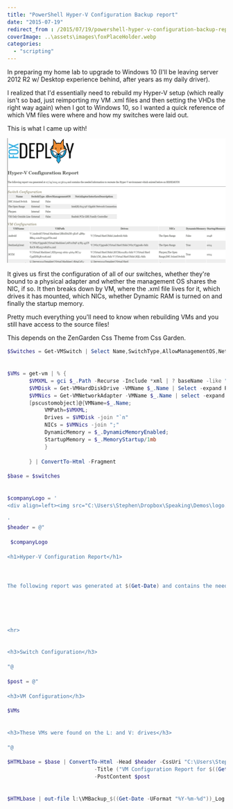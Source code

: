 ```yaml
---
title: "PowerShell Hyper-V Configuration Backup report"
date: "2015-07-19"
redirect_from : /2015/07/19/powershell-hyper-v-configuration-backup-report
coverImage: ..\assets\images\foxPlaceHolder.webp
categories: 
  - "scripting"
---
```


In preparing my home lab to upgrade to Windows 10 (I'll be leaving server 2012 R2 w/ Desktop experience behind, after years as my daily driver).

I realized that I'd essentially need to rebuild my Hyper-V setup (which really isn't so bad, just reimporting my VM .xml files and then setting the VHDs the right way again) when I got to Windows 10, so I wanted a quick reference of which VM files were where and how my switches were laid out.

This is what I came up with!

![VMConfig](../assets/images/2015/07/images/vmconfig.png) 

It gives us first the configuration of all of our switches, whether they're bound to a physical adapter and whether the management OS shares the NIC, if so. It then breaks down by VM, where the .xml file lives for it, which drives it has mounted, which NICs, whether Dynamic RAM is turned on and finally the startup memory.

Pretty much everything you'll need to know when rebuilding VMs and you still have access to the source files!

This depends on the ZenGarden Css Theme from Css Garden.

```powershell    
$Switches = Get-VMSwitch | Select Name,SwitchType,AllowManagementOS,NetAdapterInterfaceDescription
 
 
$VMs = get-vm | % {
       $VMXML = gci $_.Path -Recurse -Include *xml | ? baseName -like "$($_.VMId)*"
       $VMDisk = Get-VMHardDiskDrive -VMName $_.Name | Select -expand Path 
       $VMNics = Get-VMNetworkAdapter -VMName $_.Name | select -expand SwitchName
       [pscustomobject]@{VMName=$_.Name;
            VMPath=$VMXML;
            Drives = $VMDisk -join "`n"
            NICs = $VMNics -join ";"
            DynamicMemory = $_.DynamicMemoryEnabled;
            StartupMemory = $_.MemoryStartup/1mb
            }
        
       } | ConvertTo-Html -Fragment
 
$base = $switches
 
 
$companyLogo = '
<div align=left><img src="C:\Users\Stephen\Dropbox\Speaking\Demos\logo.png"></div>
 
'
$header = @"
  
 $companyLogo
 
<h1>Hyper-V Configuration Report</h1>
 
 
 
The following report was generated at $(Get-Date) and contains the needed information to recreate the Hyper-V environment which existed before on $($Env:Computername)
 
 
 
 
 
<hr>
 
 
<h3>Switch Configuration</h3>
 
"@
 
$post = @"
 
<h3>VM Configuration</h3>
 
$VMs
 
 
<h3>These VMs were found on the L: and V: drives</h3>
 
"@
 
$HTMLbase = $base | ConvertTo-Html -Head $header -CssUri "C:\Users\Stephen\Dropbox\Speaking\Demos\style.css" `
                            -Title ("VM Configuration Report for $((Get-Date -UFormat "%Y-%m-%d"))") `
                            -PostContent $post
                                             
                                             
$HTMLbase | out-file l:\VMBackup_$((Get-Date -UFormat "%Y-%m-%d"))_Log.html 
```
